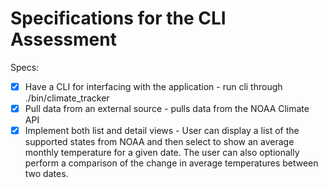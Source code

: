 # Specifications for the CLI Assessment

Specs:
- [x] Have a CLI for interfacing with the application - run cli through ./bin/climate_tracker
- [x] Pull data from an external source - pulls data from the NOAA Climate API
- [x] Implement both list and detail views - User can display a list of the supported states from NOAA and then select to show an average monthly temperature for a given date.  The user can also optionally perform a comparison of the change in average temperatures between two dates.
